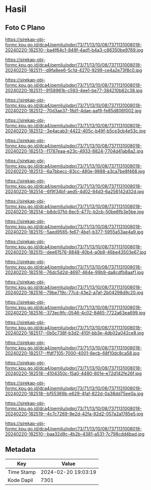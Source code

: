 # Hasil

## Foto C Plano

https://sirekap-obj-formc.kpu.go.id/dca4/pemilu/pdpr/73/71/13/10/08/7371131008018-20240220-182510--ba4f64c1-849f-4ad1-b4a3-c86350be9769.jpg

https://sirekap-obj-formc.kpu.go.id/dca4/pemilu/pdpr/73/71/13/10/08/7371131008018-20240220-182511--d9fa8ee6-5c1d-4270-9299-ce4a2e73f8c0.jpg

https://sirekap-obj-formc.kpu.go.id/dca4/pemilu/pdpr/73/71/13/10/08/7371131008018-20240220-182511--9158961b-c593-4ee1-be77-384210b62c38.jpg

https://sirekap-obj-formc.kpu.go.id/dca4/pemilu/pdpr/73/71/13/10/08/7371131008018-20240220-182512--70d3ae37-18d1-4dae-aaf9-fe85d806f002.jpg

https://sirekap-obj-formc.kpu.go.id/dca4/pemilu/pdpr/73/71/13/10/08/7371131008018-20240220-182512--3e4acab3-4422-405c-b49f-b5ce3cb4e53c.jpg

https://sirekap-obj-formc.kpu.go.id/dca4/pemilu/pdpr/73/71/13/10/08/7371131008018-20240220-182513--f1787eaa-e23c-4933-8824-7704d41ab8a2.jpg

https://sirekap-obj-formc.kpu.go.id/dca4/pemilu/pdpr/73/71/13/10/08/7371131008018-20240220-182513--6a7bbecc-83cc-480e-9888-a3ca7be8f468.jpg

https://sirekap-obj-formc.kpu.go.id/dca4/pemilu/pdpr/73/71/13/10/08/7371131008018-20240220-182514--6f9f34bf-aed5-4d02-94d3-6a256142d32d.jpg

https://sirekap-obj-formc.kpu.go.id/dca4/pemilu/pdpr/73/71/13/10/08/7371131008018-20240220-182514--b8dc07fd-8ec5-477c-b2cb-50be6fb3e5be.jpg

https://sirekap-obj-formc.kpu.go.id/dca4/pemilu/pdpr/73/71/13/10/08/7371131008018-20240220-182515--5aed9565-fe67-4be1-b377-5955a53ae4a9.jpg

https://sirekap-obj-formc.kpu.go.id/dca4/pemilu/pdpr/73/71/13/10/08/7371131008018-20240220-182515--dee61576-8848-40b4-a0b8-46be43503e67.jpg

https://sirekap-obj-formc.kpu.go.id/dca4/pemilu/pdpr/73/71/13/10/08/7371131008018-20240220-182516--76dc5d2d-4697-464e-99b9-da8cdfb8aaf1.jpg

https://sirekap-obj-formc.kpu.go.id/dca4/pemilu/pdpr/73/71/13/10/08/7371131008018-20240220-182516--79be719c-77cd-43e2-a7af-2b04298d9c20.jpg

https://sirekap-obj-formc.kpu.go.id/dca4/pemilu/pdpr/73/71/13/10/08/7371131008018-20240220-182516--373ec9fc-0546-4c02-8465-7722a63ea699.jpg

https://sirekap-obj-formc.kpu.go.id/dca4/pemilu/pdpr/73/71/13/10/08/7371131008018-20240220-182517--0b5c738f-b3d2-410f-bb3e-4db02a042ce8.jpg

https://sirekap-obj-formc.kpu.go.id/dca4/pemilu/pdpr/73/71/13/10/08/7371131008018-20240220-182517--ffdf7105-7000-4001-8ecb-68f10dc8ca58.jpg

https://sirekap-obj-formc.kpu.go.id/dca4/pemilu/pdpr/73/71/13/10/08/7371131008018-20240220-182518--4104350c-15a0-4480-801e-e72d142fe26f.jpg

https://sirekap-obj-formc.kpu.go.id/dca4/pemilu/pdpr/73/71/13/10/08/7371131008018-20240220-182518--bf55369b-e629-4faf-822d-0a38dd75ee0a.jpg

https://sirekap-obj-formc.kpu.go.id/dca4/pemilu/pdpr/73/71/13/10/08/7371131008018-20240220-182519--4c7c7269-9e2d-42fa-92d2-057a2a1785e5.jpg

https://sirekap-obj-formc.kpu.go.id/dca4/pemilu/pdpr/73/71/13/10/08/7371131008018-20240220-182510--baa32d9c-4b2b-4381-a531-7c798cdd4bad.jpg


## Metadata

| Key        | Value               |
| ---------- | ------------------- |
| Time Stamp | 2024-02-20 19:03:19 |
| Kode Dapil | 7301                |



